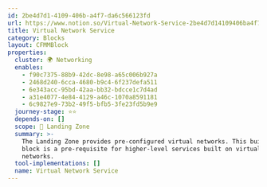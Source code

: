 ```yaml
---
id: 2be4d7d1-4109-406b-a4f7-da6c566123fd
url: https://www.notion.so/Virtual-Network-Service-2be4d7d14109406ba4f7da6c566123fd
title: Virtual Network Service
category: Blocks
layout: CFMMBlock
properties:
  cluster: 🌍 Networking
  enables:
    - f90c7375-88b9-42dc-8e98-a65c006b927a
    - 2468d240-6cca-4680-b9c4-6f237defa511
    - 6e343acc-95bd-42aa-bb32-bdcce1c7d4ad
    - a31e4077-4e84-4129-a46c-1070a8591181
    - 6c9827e9-73b2-49f5-bfb5-3fe23fd5b9e9
  journey-stage: ⭐️⭐️
  depends-on: []
  scope: 🛬 Landing Zone
  summary: >-
    The Landing Zone provides pre-configured virtual networks. This building
    block is a pre-requisite for higher-level services built on virtual
    networks.
  tool-implementations: []
  name: Virtual Network Service
---
```


